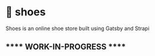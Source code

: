 # :shoe: shoes

Shoes is an online shoe store built using Gatsby and Strapi

## **** WORK-IN-PROGRESS ****



